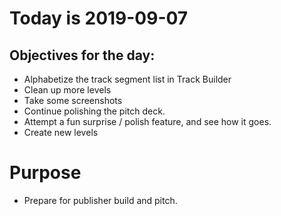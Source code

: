 # Today is 2019-09-07

## Objectives for the day:

- Alphabetize the track segment list in Track Builder
- Clean up more levels
- Take some screenshots
- Continue polishing the pitch deck.
- Attempt a fun surprise / polish feature, and see how it goes.
- Create new levels

# Purpose

- Prepare for publisher build and pitch.
